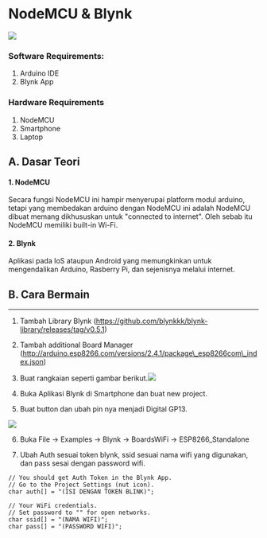 # NodeMCU & Blynk


![](/assets/F0RBWFHIPCUHGB0.LARGE.jpg)

### Software Requirements:

1. Arduino IDE
2. Blynk App

### Hardware Requirements

1. NodeMCU
2. Smartphone
3. Laptop

## A. Dasar Teori

#### 1. NodeMCU

Secara fungsi NodeMCU ini hampir menyerupai platform modul arduino, tetapi yang membedakan arduino dengan NodeMCU ini adalah NodeMCU dibuat memang dikhususkan untuk "connected to internet". Oleh sebab itu NodeMCU memiliki built-in Wi-Fi.

#### 2. Blynk

Aplikasi pada IoS ataupun Android yang memungkinkan untuk mengendalikan Arduino, Rasberry Pi, dan sejenisnya melalui internet.

## B. Cara Bermain

---

1. Tambah Library Blynk (https://github.com/blynkkk/blynk-library/releases/tag/v0.5.1)

2. Tambah additional Board Manager (http://arduino.esp8266.com/versions/2.4.1/package\_esp8266com\_index.json)

3. Buat rangkaian seperti gambar berikut.![](/assets/F5AFMEQIPCUHCMH.LARGE.jpg)

4. Buka Aplikasi Blynk di Smartphone dan buat new project.

5. Buat button dan ubah pin nya menjadi Digital GP13.

![](/assets/nodemcu_pins.png)

6. Buka File -&gt; Examples -&gt; Blynk -&gt; BoardsWiFi -&gt; ESP8266\_Standalone

7. Ubah Auth sesuai token blynk, ssid sesuai nama wifi yang digunakan, dan pass sesai dengan password wifi.

```
// You should get Auth Token in the Blynk App.
// Go to the Project Settings (nut icon).
char auth[] = "(ISI DENGAN TOKEN BLINK)";

// Your WiFi credentials.
// Set password to "" for open networks.
char ssid[] = "(NAMA WIFI)";
char pass[] = "(PASSWORD WIFI)";
```
